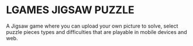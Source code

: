 # LGAMES JIGSAW PUZZLE
A Jigsaw game where you can upload your own picture to solve, select puzzle pieces types and difficulties that are playable in mobile devices and web.
